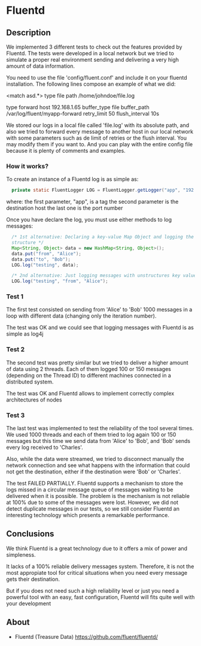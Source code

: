 Fluentd
===========================


## Description
We implemented 3 different tests to check out the features provided by
Fluentd. The tests were developed in a local network but we tried to simulate
a proper real environment sending and delivering a very high amount of
data information.

You need to use the file 'config/fluent.conf' and include it on your fluentd installation. The following lines compose an example of what we did:

<match asd.*>
  type file
  path /home/johndoe/file.log
</match>

<match app.prueba>
  type forward
  host 192.168.1.65
  buffer_type file
  buffer_path /var/log/fluent/myapp-forward
  retry_limit 50
  flush_interval 10s
</match>

We stored our logs in a local file called 'file.log' with its absolute path,
and also we tried to forward every message to another host in our local
network with some parameters such as de limit of retries or the flush
interval. You may modify them if you want to. And you can play with the entire
config file because it is plenty of comments and examples.


### How it works?

To create an instance of a Fluentd log is as simple as:

```java
  private static FluentLogger LOG = FluentLogger.getLogger("app", "192.168.1.64", 24224);
```

where:
the first parameter, "app", is a tag
the second parameter is the destination host
the last one is the port number

Once you have declare the log, you must use either methods to log
messages:

```java
  /* 1st alternative: Declaring a key-value Map Object and logging the entire
  structure */
  Map<String, Object> data = new HashMap<String, Object>();
  data.put("from", "Alice");
  data.put("to", "Bob");
  LOG.log("testing", data);

  /* 2nd alternative: Just logging messages with unstructures key value */
  LOG.log("testing", "from", "Alice");
```


### Test 1
The first test consisted on sending from 'Alice' to 'Bob' 1000 messages in a
loop with different data (changing only the iteration number).

The test was OK and we could see that logging messages with Fluentd is as simple as log4j


### Test 2
The second test was pretty similar but we tried to deliver a higher amount of
data using 2 threads. Each of them logged 100 or 150 messages (depending on
the Thread ID) to different machines connected in a distributed system.

The test was OK and Fluentd allows to implement correctly complex
architectures of nodes


### Test 3
The last test was implemented to test the reliability of the tool several
times. We used 1000 threads and each of them tried to log again 100 or 150 messages but this
time we send data from 'Alice' to 'Bob', and 'Bob' sends every log received to 'Charles'.

Also, while the data were streamed, we tried to disconnect manually the network
connection and see what happens with the information that could not get the
destination, either if the destination were 'Bob' or 'Charles'.

The test FAILED PARTIALLY. Fluentd supports a mechanism to store the logs
missed in a circular message queue of messages waiting to be delivered when it
is possible. The problem is the mechanism is not reliable at 100% due to some
of the messages were lost. However, we did not detect duplicate messages in
our tests, so we still consider Fluentd an interesting technology which presents a remarkable performance.



## Conclusions
We think Fluentd is a great technology due to it offers a mix of power and
simpleness.

It lacks of a 100% reliable delivery messages system. Therefore, it is not the
most appropiate tool for critical situations when you need every message gets
their destination.

But if you does not need such a high reliability level or just you need a
powerful tool with an easy, fast configuration, Fluentd will fits quite well with your development



## About
- Fluentd (Treasure Data) https://github.com/fluent/fluentd/
